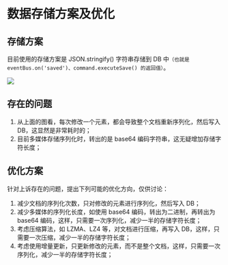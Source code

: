 # 数据存储方案及优化


## 存储方案

目前使用的存储方案是 JSON.stringify() 字符串存储到 DB 中`（也就是 eventBus.on('saved')、command.executeSave() 的返回值）`。

<img src="/unipptx-storage.png" />

## 存在的问题

1. 从上面的图看，每次修改一个元素，都会导致整个文档重新序列化，然后写入 DB，这显然是非常耗时的；
2. 目前多媒体存储序列化时，转出的是 base64 编码字符串，这无疑增加存储字符长度；

## 优化方案

针对上诉存在的问题，提出下列可能的优化方向，仅供讨论：
1. 减少文档的序列化次数，只对修改的元素进行序列化，然后写入 DB；
2. 减少多媒体的序列化长度，如使用 base64 编码，转出为二进制，再转出为 base64 编码，这样，只需要一次序列化，减少一半的存储字符长度；
3. 考虑压缩算法，如 LZMA、LZ4 等，对文档进行压缩，再写入 DB，这样，只需要一次压缩，减少一半的存储字符长度；
4. 考虑使用增量更新，只更新修改的元素，而不是整个文档，这样，只需要一次序列化，减少一半的存储字符长度；
